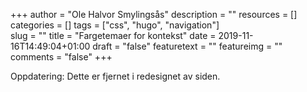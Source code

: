 +++
author = "Ole Halvor Smylingsås"
description = ""
resources = []
categories = []
tags = ["css", "hugo", "navigation"]     
slug = ""
title = "Fargetemaer for kontekst"
date = 2019-11-16T14:49:04+01:00
draft = "false"
featuretext = ""
featureimg = ""
comments = "false"
+++
<!--more-->

Oppdatering: Dette er fjernet i redesignet av siden.